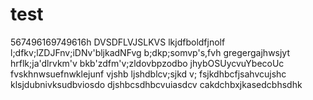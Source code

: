 # test
567496169749616h
DVSDFLVJSLKVS
lkjdfboldfjnolf
l;dfkv;lZDJFnv;iDNv'bljkadNFvg
b;dkp;somvp's,fvh
gregergajhwsjyt
hrflk;ja'dlrvkm'v
bkb'zdfm'v;zldovbpzodbo
jhybOSUycvuYbecoUc
fvskhnwsuefnwklejunf
vjshb ljshdblcv;sjkd v;
fsjkdhbcfjsahvcujshc
klsjdubnivksudbviosdo
djshbcsdhbcvuiasdcv
cakdchbxjkasedcbhsdhk

